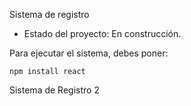 <hi> Sistema de registro </h>

- Estado del proyecto: En construcción.

Para ejecutar el sistema, debes poner:

```npm install react```

Sistema de Registro 2
